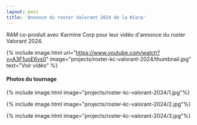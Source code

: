 ```yaml
---
layout: post
title: 'Annonce du roster Valorant 2024 de la KCorp'
---
```

RAM co-produit avec Karmine Corp pour leur vidéo d'annonce du roster Valorant 2024.

{% include image.html url="https://www.youtube.com/watch?v=A3F1uoE6ys0" image="projects/roster-kc-valorant-2024/thumbnail.jpg" text="Voir vidéo" %}

#### Photos du tournage

{% include image.html image="projects/roster-kc-valorant-2024/1.jpg"%}

{% include image.html image="projects/roster-kc-valorant-2024/2.jpg"%}

{% include image.html image="projects/roster-kc-valorant-2024/3.jpg"%}
